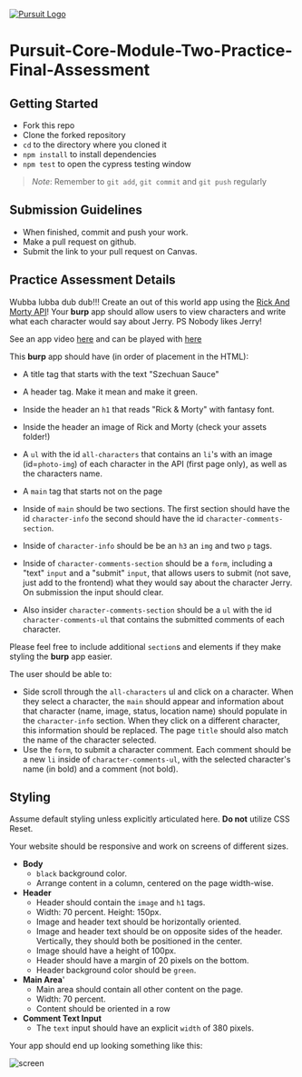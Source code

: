 [![Pursuit Logo](https://avatars1.githubusercontent.com/u/5825944?s=200&v=4)](https://pursuit.org)

# Pursuit-Core-Module-Two-Practice-Final-Assessment

## Getting Started 
* Fork this repo
* Clone the forked repository
* `cd` to the directory where you cloned it
* `npm install` to install dependencies
* `npm test` to open the cypress testing window

> *Note*: Remember to `git add`, `git commit` and `git push` regularly

## Submission Guidelines
  * When finished, commit and push your work.
  * Make a pull request on github.
  * Submit the link to your pull request on Canvas. 


## Practice Assessment Details

Wubba lubba dub dub!!! Create an out of this world app using the [Rick And Morty API](https://rickandmortyapi.com/)! Your **burp** app should allow users to view characters and write what each character would say about Jerry. PS Nobody likes Jerry! 

See an app video [here](https://www.youtube.com/watch?v=bGyZYHU3cJ0) and can be played with [here](https://joinpursuit.github.io/Module-2-Practice-Final-Assessment/)

This **burp** app should have (in order of placement in the HTML):
- A title tag that starts with the text "Szechuan Sauce"
- A header tag. Make it mean and make it green. 
- Inside the header an `h1` that reads "Rick & Morty" with fantasy font.
- Inside the header an image of Rick and Morty (check your assets folder!)

- A `ul` with the id `all-characters` that contains an `li`'s with an image (id=`photo-img`) of each character in the API (first page only), as well as the characters name.
- A `main` tag that starts not on the page
- Inside of `main` should be two sections. The first section should have the id `character-info` the second should have the id `character-comments-section`.
- Inside of `character-info` should be be an `h3` an `img` and two `p` tags. 
- Inside of `character-comments-section` should be a `form`, including a "text" `input` and a "submit" `input`, that allows users to submit (not save, just add to the frontend) what they would say about the character Jerry. On submission the input should clear.
- Also insider `character-comments-section`  should be a `ul` with the id `character-comments-ul` that contains the submitted comments of each character.

Please feel free to include additional `section`s and elements if they make styling the **burp** app easier.

The user should be able to:

- Side scroll through the `all-characters` ul and click on a character. When they select a character, the `main` should appear and information about that character (name, image, status, location name) should populate in the `character-info` section. When they click on a different character, this information should be replaced. The page `title` should also match the name of the character selected. 
- Use the `form`, to submit a character comment. Each comment should be a new `li` inside of `character-comments-ul`, with the selected character's name (in bold) and a comment (not bold).

## Styling

Assume default styling unless explicitly articulated here. **Do not** utilize CSS Reset.

Your website should be responsive and work on screens of different sizes.

- **Body**
  - `black` background color.
  - Arrange content in a column, centered on the page width-wise.
- **Header**
  - Header should contain the `image` and `h1` tags.
  - Width: 70 percent. Height: 150px.
  - Image and header text should be horizontally oriented.
  - Image and header text should be on opposite sides of the header. Vertically, they should both be positioned in the center.
  - Image should have a height of 100px.
  - Header should have a margin of 20 pixels on the bottom.
  - Header background color should be `green`.
- **Main Area**'
  - Main area should contain all other content on the page.
  - Width: 70 percent.
  - Content should be oriented in a row
- **Comment Text Input**
  - The `text` input should have an explicit `width` of 380 pixels.

Your app should end up looking something like this:

![screen](./assets/screenshot.png)
